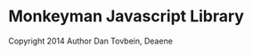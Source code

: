 
Monkeyman Javascript Library
============================
Copyright 2014
Author Dan Tovbein, Deaene


